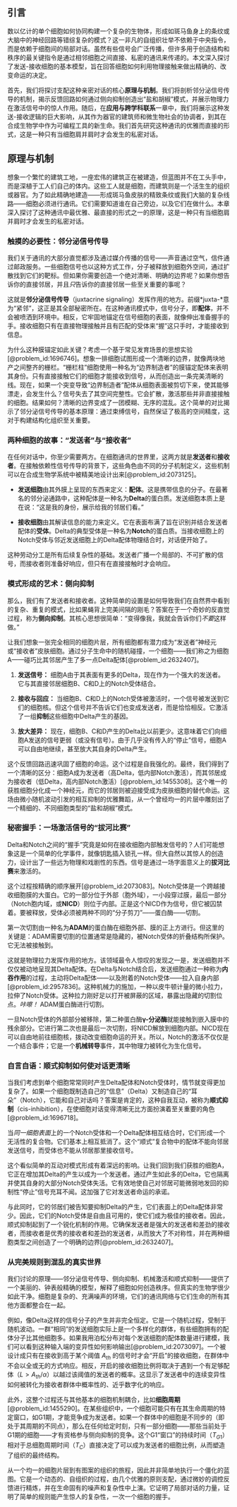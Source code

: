 ## 引言
数以亿计的单个细胞如何协同构建一个复杂的生物体，形成如斑马鱼身上的条纹或大脑中的神经回路等错综复杂的模式？这一非凡的自组织壮举不依赖于中央指令，而是依赖于细胞间的局部对话。虽然有些信号会广泛传播，但许多用于创造结构和秩序的最关键指令是通过相邻细胞之间直接、私密的通讯来传递的。本文深入探讨了发送-接收细胞的基本模型，旨在回答细胞如何利用物理接触来做出精确的、改变命运的决定。

首先，我们将探讨支配这种亲密对话的核心**原理与机制**。我们将剖析邻分泌信号传导的机制，揭示反馈回路如何通过侧向抑制创造出“盐和胡椒”模式，并展示物理力在激活信号中的惊人作用。随后，在**应用与跨学科联系**一章中，我们将展示这种发送-接收逻辑的巨大影响，从其作为器官的建筑师和微生物社会的协调者，到其在合成生物学中作为可编程工具的新生命。我们首先研究这种通讯的优雅而直接的形式，这是一种只有当细胞肩并肩时才会发生的私密对话。

## 原理与机制

想象一个繁忙的建筑工地，一座宏伟的建筑正在被建造，但蓝图并不在工头手中，而是深植于工人们自己的体内。这些工人就是细胞，而建筑则是一个活生生的组织或器官。为了如此精确地建造——形成斑马鱼皮肤的精致条纹或我们大脑的复杂线路——细胞必须进行通讯。它们需要知道谁在自己旁边，以及它们在做什么。本章深入探讨了这种通讯中最优雅、最直接的形式之一的原理，这是一种只有当细胞肩并肩时才会发生的私密对话。

### 触摸的必要性：邻分泌信号传导

我们关于通讯的大部分直觉都涉及通过媒介传播的信号——声音通过空气，信件通过邮政服务。一些细胞信号也以这种方式工作，分子被释放到细胞外空间，通过扩散找到它们的靶标。但如果你需要创造一个绝对清晰、明确的边界呢？如果你想告诉你的直接邻居，并且*只*告诉你的直接邻居一些至关重要的事呢？

这就是**邻分泌信号传导**（juxtacrine signaling）发挥作用的地方。前缀*juxta-*意为“紧邻”，这正是其全部秘密所在。在这种通讯模式中，信号分子，即**配体**，并不会被喷洒到环境中。相反，它牢固地锚定在信号细胞的表面，就像伸出准备握手的手。接收细胞只有在直接物理接触并且有匹配的受体来“握”这只手时，才能接收到信息。

为什么这种膜锚定如此关键？考虑一个基于常见发育场景的思想实验[@problem_id:1696746]。想象一排细胞试图形成一个清晰的边界，就像两块地产之间整齐的栅栏。“栅栏柱”细胞使用一种名为“边界制造者”的膜锚定配体来表明其身份。只有直接接触它们的细胞才能接收到信号，从而创造出一条完美清晰的线。现在，如果一个突变导致“边界制造者”配体从细胞表面被剪切下来，使其能够漂走，会发生什么？信号失去了其空间完整性。它会扩散，激活那些并非直接接触的细胞。结果如何？清晰的边界变成了一团模糊、无序的混乱。这个简单的对比揭示了邻分泌信号传导的基本原理：通过束缚信号，自然保证了极高的空间精度，这对于构建结构化组织至关重要。

### 两种细胞的故事：“发送者”与“接收者”

在任何对话中，你至少需要两方。在细胞通讯的世界里，这两方就是**发送者**和**接收者**。在接触依赖性信号传导的背景下，这些角色由不同的分子机制定义，这些机制可以在合成生物学系统中被精美地设计出来[@problem_id:2073125]。

-   **发送细胞**由其外膜上呈现的东西来定义：**配体**。这是携带信息的分子。在最著名的邻分泌通路中，这种配体是一种名为**Delta**的蛋白质。发送细胞本质上是在说：“这是我的身份，展示给我的邻居们看。”

-   **接收细胞**由其解读信息的能力来定义。它在表面布满了旨在识别并结合发送者配体的**受体**。Delta的典型受体是一种名为**Notch**的蛋白质。当接收细胞上的Notch受体与邻近发送细胞上的Delta配体物理结合时，对话便开始了。

这种劳动分工是所有后续复杂性的基础。发送者广播一个局部的、不可扩散的信号，而接收者则准备好响应，但只有在直接接触时才会响应。

### 模式形成的艺术：侧向抑制

那么，我们有了发送者和接收者。这种简单的设置是如何导致我们在自然界中看到的复杂、重复的模式，比如果蝇背上完美间隔的刚毛？答案在于一个奇妙的反直觉过程，称为**侧向抑制**。其核心思想很简单：“变得像我，我就会告诉你们*不要*这样做。”

让我们想象一张完全相同的细胞片层，所有细胞都有潜力成为“发送者”神经元或“接收者”皮肤细胞。通过分子生命中的随机碰撞，一个细胞——我们称之为细胞A——碰巧比其邻居产生了多一点Delta配体[@problem_id:2632407]。

1.  **发送信号：** 细胞A由于其表面有更多的Delta，现在作为一个强大的发送者。它与其直接邻居细胞B、C和D上的Notch受体结合。

2.  **接收与回应：** 当细胞B、C和D上的Notch受体被激活时，一个信号被发送到它们的细胞核。但这个信号并不告诉它们也变成发送者，而是恰恰相反。它激活了一组**抑制**这些细胞中Delta产生的基因。

3.  **放大差异：** 现在，细胞B、C和D产生的Delta比以前更少。这意味着它们向细胞A发送的信号更弱（或没有信号）。由于几乎没有传入的“停止”信号，细胞A可以自由地继续，甚至放大其自身的Delta产生。

这个反馈回路迅速巩固了细胞的命运。这个过程是自我强化的。最终，我们得到了一个清晰的区分：细胞A成为发送者（高Delta，低内部Notch激活），而其邻居成为接收者（低Delta，高内部Notch激活）[@problem_id:1455308]。这个唯一的获胜细胞分化成一个神经元，而它的邻居则被迫接受成为皮肤细胞的替代命运。这场由微小随机波动引发的相互抑制的优雅舞蹈，从一个曾经均一的片层中雕刻出了一个精细的、不同细胞类型的“盐和胡椒”模式。

### 秘密握手：一场激活信号的“拔河比赛”

Delta和Notch之间的“握手”究竟是如何在接收细胞内部触发信号的？人们可能想象这是一个简单的化学事件，就像钥匙插入锁孔一样。但大自然以其惊人的创造力，设计出了一些远为物理和戏剧性的东西。信号是通过一场字面意义上的**拔河比赛**来激活的。

这个过程按精确的顺序展开[@problem_id:2073083]。Notch受体是一个跨越接收细胞膜的大蛋白。它的一部分位于外部（胞外域），一小段穿过膜，最后一部分（Notch胞内域，或**NICD**）则位于内部。正是这个NICD作为信号，但它被囚禁着。要被释放，受体必须被两种不同的“分子剪刀”——蛋白酶——切割。

第一次切割由一种名为**ADAM**的蛋白酶在细胞外部、膜的正上方进行。但这里的关键是：ADAM需要切割的位置通常是隐藏的，被Notch受体的折叠结构所保护。它无法被接触到。

这就是物理拉力发挥作用的地方。该领域最令人惊叹的发现之一是，发送细胞并不仅仅被动地呈现其Delta配体。在Delta与Notch结合后，发送细胞通过一种称为**内吞作用**的过程，主动将Delta配体——以及附着的Notch受体——拉入自身内部[@problem_id:2957836]。这种机械力的施加，一种以皮牛顿计量的微小拉力，拉伸了Notch受体。这种拉力刚好足以打开被屏蔽的区域，暴露出隐藏的切割位点。*咔嚓！* ADAM蛋白酶进行切割。

一旦Notch受体的外部部分被移除，第二种蛋白酶**γ-分泌酶**就能接触到嵌入膜中的残余部分。它进行第二次也是最后一次切割，将NICD解放到细胞内部。NICD现在可以自由地前往细胞核，拨动改变细胞命运的开关。所以，Notch的激活不仅仅是一个结合事件；它是一个**机械转导**事件，其中物理力被转化为生化信号。

### 自言自语：顺式抑制如何使对话更清晰

当我们考虑到单个细胞常常同时产生Delta配体和Notch受体时，情节就变得更加复杂了。如果一个细胞既制造自己的“信息”（Delta）又制造自己的“耳朵”（Notch），它能和自己对话吗？答案是肯定的，这种自我互动，被称为**顺式抑制**（cis-inhibition），在使细胞对话变得清晰无比方面扮演着至关重要的角色[@problem_id:1696718]。

当*同一细胞表面*上的一个Notch受体和一个Delta配体相互结合时，它们形成一个无活性的复合物。它们基本上相互抵消了。这个“顺式”复合物中的配体不能向邻居发送信号，而受体也不能从邻居那里接收信号。

这个看似简单的互动对模式形成有着深远的影响。让我们回到我们获胜的细胞A，它正在增加其Delta的产生以成为一个发送者。通过产生如此多的Delta，它也隔离并使其自身的大部分Notch受体失活。它有效地使自己对邻居可能微弱地发回的抑制性“停止”信号充耳不闻。这加强了它对发送者命运的承诺。

与此同时，它的邻居们被告知要抑制Delta的产生，它们表面上的Delta配体非常少。因此，它们的Notch受体是自由且可用的，使它们成为极佳的接收者。因此，顺式抑制起到了一个锐化机制的作用。它确保发送者是强大的发送者和差劲的接收者，而接收者是优秀的接收者和差劲的发送者，从而放大了不对称性，并在两种细胞类型之间创造了一个明确的边界[@problem_id:2632407]。

### 从完美规则到混乱的真实世界

我们讨论的原理——邻分泌信号传导、侧向抑制、机械激活和顺式抑制——提供了一个美丽的、钟表般精确的模型，解释了细胞如何创造秩序。但真实的生物学很少如此干净。细胞是复杂的、充满噪声的环境，它们的通讯网络与它们生命的所有其他方面都整合在一起。

例如，像Delta这样的信号分子的产生并非完全恒定。它是一个随机过程，受制于随机波动。一群“相同”的发送细胞实际上是一个多样化的群体，有些细胞拥有的配体分子比其他细胞多。如果我用泊松分布对每个发送细胞的配体数量进行建模，我们可以看到这种输入端的变异性如何影响输出[@problem_id:2073097]。一个被设计成只有在接收到高于某个阈值 $A_{th}$ 的信号时才会“开启”的接收细胞，在群体中不会以全或无的方式响应。相反，开启的接收细胞比例将取决于遇到一个有足够配体（$L > A_{th}/\alpha$）以越过该阈值的发送者的概率。这显示了发送者中的连续变异性如何被转化为接收者群体中概率性的、近乎数字化的响应。

此外，这整个过程还与其他基本的细胞机制耦合，比如**细胞周期**[@problem_id:1455290]。在某些组织中，一个细胞可能只有在其生命周期的特定窗口，如G1期，才能竞争成为发送者。如果一个群体中的细胞是不同步的（即处于其周期的不同点），那么在任何给定时刻，只有一部分细胞——那些当前处于G1期的细胞——才有资格参与侧向抑制的竞争。这个G1“窗口”的持续时间（$T_{G1}$）相对于总细胞周期时间（$T_C$）直接决定了可以成为发送者的细胞比例，从而塑造了组织的最终结构。

从一个均一的细胞片层到有图案的组织的旅程，因此并非简单地执行一个僵化的蓝图。它是一个动态的、自组织的过程，由几个优雅的原则支配，通过微妙的调控反馈进行精炼，并在生命固有的噪声和复杂性中上演。它证明了局部对话的力量，证明了简单的规则能产生惊人的复杂性，一次一个细胞的握手。

